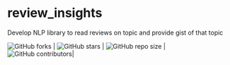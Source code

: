 # review_insights
Develop NLP library to read reviews on topic and provide gist of that topic


<!-- Shield Badges -->

 ![GitHub forks](https://img.shields.io/github/forks/raidu4u/review_insights?label=Fork&style=social)  | ![GitHub stars](https://img.shields.io/github/stars/raidu4u/review_insights?style=social) | ![GitHub repo size](https://img.shields.io/github/repo-size/raidu4u/review_insights) |  ![GitHub contributors](https://img.shields.io/github/contributors/raidu4u/review_insights)|
